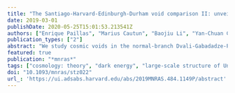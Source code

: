 ```yaml
---
title: "The Santiago-Harvard-Edinburgh-Durham void comparison II: unveiling the Vainshtein screening using weak lensing"
date: 2019-03-01
publishDate: 2020-05-25T15:01:53.213541Z
authors: ["Enrique Paillas", "Marius Cautun", "Baojiu Li", "Yan-Chuan Cai", "Nelson Padilla", "Joaquı́n Armijo", "Sownak Bose"]
publication_types: ["2"]
abstract: "We study cosmic voids in the normal-branch Dvali-Gabadadze-Porrati (nDGP) braneworld models that are representative of a class of modified gravity theories where deviations from General Relativity are usually hidden by the Vainshtein screening in high-density environments. This screening is less efficient away from these environments, which makes voids ideally suited for testing this class of models. We use N-body simulations of Λ-cold dark matter (ΛCDM) and nGDP universes, where dark matter haloes are populated with mock galaxies that mimic the clustering and number densities of the BOSS CMASS galaxy sample. We measure the force, density, and weak lensing profiles around voids identified with six different algorithms. Compared to ΛCDM, voids in nDGP are more underdense due to the action of the fifth force that arises in these models, which leads to a faster evacuation of matter from voids. This leaves an imprint on the weak lensing tangential shear profile around nDGP voids, an effect that is particularly strong for 2D underdensities that are identified in the plane of the sky. We make predictions for the feasibility of distinguishing between nDGP and ΛCDM using void lensing in upcoming large-scale surveys such as LSST and EUCLID. We compare with the analysis of voids in chameleon gravity theories and find that the weak lensing signal for 3D voids is similar to nDGP, whereas for 2D voids the differences with ΛCDM are much stronger for the chameleon gravity case, a direct consequence of the different screening mechanisms operating in these theories."
featured: true
publication: "*mnras*"
tags: ["cosmology: theory", "dark energy", "large-scale structure of Universe", "Astrophysics - Cosmology and Nongalactic Astrophysics"]
doi: "10.1093/mnras/stz022"
url_: 'https://ui.adsabs.harvard.edu/abs/2019MNRAS.484.1149P/abstract'
---
```


